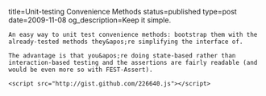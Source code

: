 title=Unit-testing Convenience Methods
status=published
type=post
date=2009-11-08
og_description=Keep it simple.
~~~~~~
An easy way to unit test convenience methods: bootstrap them with the already-tested methods they&apos;re simplifying the interface of.

The advantage is that you&apos;re doing state-based rather than interaction-based testing and the assertions are fairly readable (and would be even more so with FEST-Assert).

<script src="http://gist.github.com/226640.js"></script>
